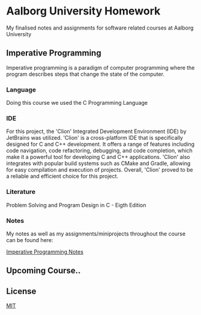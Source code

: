 # Aalborg University Homework

My finalised notes and assignments for software related courses at Aalborg University

## Imperative Programming
Imperative programming is a paradigm of computer programming where the program describes steps that change the state of the computer.

### Language
Doing this course we used the C Programming Language

### IDE
For this project, the 'Clion' Integrated Development Environment (IDE) by JetBrains was utilized. 'Clion' is a cross-platform IDE that is specifically designed for C and C++ development. It offers a range of features including code navigation, code refactoring, debugging, and code completion, which make it a powerful tool for developing C and C++ applications. 'Clion' also integrates with popular build systems such as CMake and Gradle, allowing for easy compilation and execution of projects. Overall, 'Clion' proved to be a reliable and efficient choice for this project.

### Literature
Problem Solving and Program Design in C - Eigth Edition

### Notes
My notes as well as my assignments/miniprojects throughout the course can be found here:

[Imperative Programming Notes](https://github.com/emil0212/Aalborg-University-Homework/tree/main/Imperative-Programming)

## Upcoming Course..

## License
[MIT](https://choosealicense.com/licenses/mit/)
